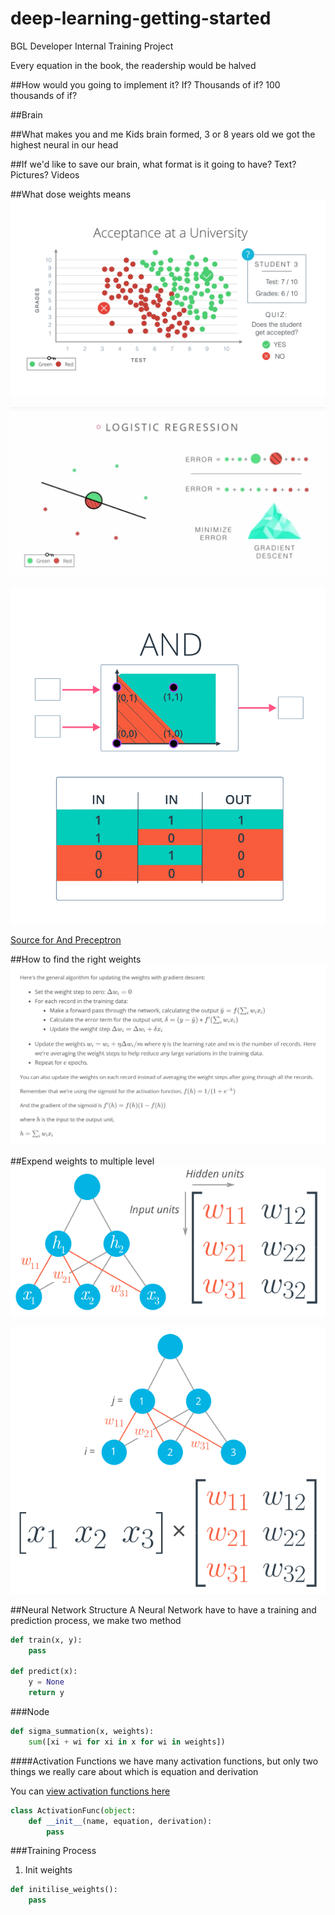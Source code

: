 # deep-learning-getting-started
BGL Developer Internal Training Project

Every equation in the book, the readership would be halved
[<A Brief History of Time>](https://en.wikipedia.org/wiki/A_Brief_History_of_Time)

##How would you going to implement it?
If?
Thousands of if?
100 thousands of if?


##Brain

##What makes you and me
Kids brain formed, 3 or 8 years old we got the highest neural in our head

##If we'd like to save our brain, what format is it going to have?
Text?
Pictures?
Videos

##What dose weights means
![Linear Regression](pictures/logistic_regression_uni.png)

![Linear Regression Gradient Descent](pictures/logistic_regression_minimize_error_and_gradient_descent.png)

![Linear Regression And Table](pictures/one_and_table.png)

[Source for And Preceptron](one_perceptron_and.py)

##How to find the right weights
![Gradient Descent](pictures/gradient_descent.png)

##Expend weights to multiple level
![Multiple Layer](pictures/multilayer-diagram-weights.png)

![Input Times Weights](pictures/input-times-weights-dots.png)


##Neural Network Structure
A Neural Network have to have a training and prediction process, we make two method
```python
def train(x, y):
    pass
    
def predict(x):
    y = None
    return y
```

###Node
```python
def sigma_summation(x, weights):
    sum([xi + wi for xi in x for wi in weights])
```

####Activation Functions
we have many activation functions, but only two things we really care about which is 
equation and derivation

You can [view activation functions here](https://en.wikipedia.org/wiki/Activation_function)

```python
class ActivationFunc(object:
    def __init__(name, equation, derivation):
        pass
```

###Training Process
1. Init weights
```python
def initilise_weights():
    pass
```